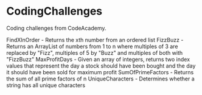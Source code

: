 # CodingChallenges

Coding challenges from CodeAcademy.

FindXInOrder        - Returns the xth number from an ordered list
FizzBuzz            - Returns an ArrayList of numbers from 1 to n where multiples of 3 are replaced by "Fizz", multiples of 5 by "Buzz" and multiples of both with "FizzBuzz"
MaxProfitDays       - Given an array of integers, returns two index values that represent the day a stock should have been bought and the day it should have been sold for maximum profit
SumOfPrimeFactors   - Returns the sum of all prime factors of n
UniqueCharacters    - Determines whether a string has all unique characters
